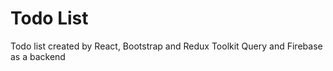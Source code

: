 # Todo List

Todo list created by React, Bootstrap and Redux Toolkit Query and Firebase as a backend


